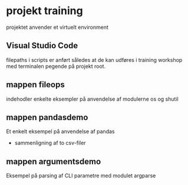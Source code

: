 # projekt training

projektet anvender et virtuelt environment

## Visual Studio Code

filepaths i scripts er anført således at de kan udføres i training workshop med terminalen pegende på projekt root.

## mappen fileops

indehodler enkelte eksempler på anvendelse af modulerne os og shutil

## mappen pandasdemo

Et enkelt eksempel på anvendelse af pandas

- sammenligning af to csv-filer


## mappen argumentsdemo

Eksempel på parsing af CLI parametre med modulet argparse

